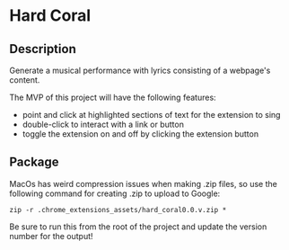 # Hard Coral

## Description
Generate a musical performance with lyrics consisting of a webpage's content.

The MVP of this project will have the following features:

- point and click at highlighted sections of text for the extension to sing
- double-click to interact with a link or button
- toggle the extension on and off by clicking the extension button

## Package
MacOs has weird compression issues when making .zip files, so use the following command for creating .zip to upload to Google:

    zip -r .chrome_extensions_assets/hard_coral0.0.v.zip *

Be sure to run this from the root of the project and update the version number for the output!
